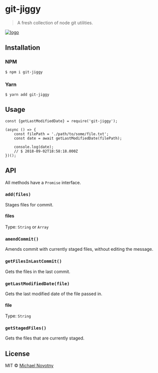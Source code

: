 # git-jiggy

> A fresh collection of node git utilities.

[![logo](.github/logo.gif)](https://www.youtube.com/watch?v=3JcmQONgXJM)

## Installation

### NPM

```
$ npm i git-jiggy
```

### Yarn

```
$ yarn add git-jiggy
```

## Usage

```
const {getLastModifiedDate} = require('git-jiggy');

(async () => {
    const filePath = './path/to/some/file.txt';
    const date = await getLastModifiedDate(filePath);

    console.log(date);
    // $ 2018-09-02T18:58:18.000Z
})();
```

## API

All methods have a `Promise` interface.

### `add(files)`

Stages files for commit.

#### files

Type: `String` or `Array`

### `amendCommit()`

Amends commit with currently staged files, without editing the message.

### `getFilesInLastCommit()`

Gets the files in the last commit.

### `getLastModifiedDate(file)`

Gets the last modified date of the file passed in.

#### file

Type: `String`

### `getStagedFiles()`

Gets the files that are currently staged.

## License

MIT © [Michael Novotny](https://manovotny.com)
